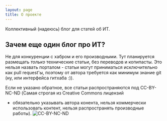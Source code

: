 ```yaml
---
layout: page
title: О проекте
---
```


Коллективный (надеюсь) блог для статей об ИТ.

## Зачем еще один блог про ИТ?

Не для конкуренции с хабром и его производными. Тут планируется размещать *только* технические статьи,
без переводов и копипасты. Это нельзя назвать порталом - статьи могут приниматься исключительно как pull request'ы,
поэтому от автора требуется как минимум знание git (ну, или интерфейса гитхаба :)).

Если не указано обратное, все статьи распространяются под CC-BY-NC-ND (Самая строгая из Creative Commons лицензий
- обязательно указывать автора конента, нельзя коммерчески использовать контент, нельзя распространять производные работы).
![CC-BY-NC-ND](https://i.creativecommons.org/l/by-nc-nd/4.0/88x31.png)
